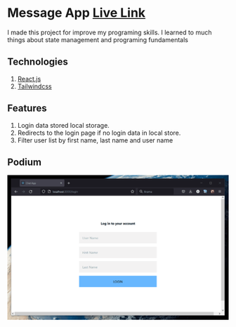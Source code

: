 # Message App [Live Link](https://omer-genc-message-app.netlify.app)

I made this project for improve my programing skills. I learned to much things about state management and programing fundamentals
## Technologies
1. [React.js](https://reactjs.org/)
2. [Tailwindcss](https://tailwindcss.com/)

## Features
1. Login data stored local storage.
2. Redirects to the login page if no login data in local store.
2. Filter user list by first name, last name and user name

## Podium
![gif](/public/Animation.gif)